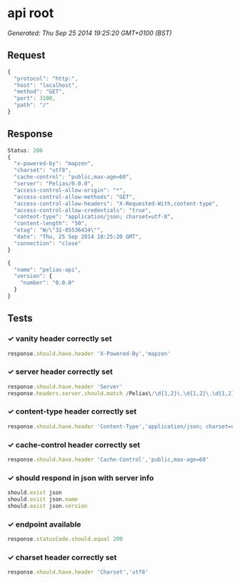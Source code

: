 # api root

*Generated: Thu Sep 25 2014 19:25:20 GMT+0100 (BST)*
## Request
```javascript
{
  "protocol": "http:",
  "host": "localhost",
  "method": "GET",
  "port": 3100,
  "path": "/"
}
```

## Response
```javascript
Status: 200
{
  "x-powered-by": "mapzen",
  "charset": "utf8",
  "cache-control": "public,max-age=60",
  "server": "Pelias/0.0.0",
  "access-control-allow-origin": "*",
  "access-control-allow-methods": "GET",
  "access-control-allow-headers": "X-Requested-With,content-type",
  "access-control-allow-credentials": "true",
  "content-type": "application/json; charset=utf-8",
  "content-length": "50",
  "etag": "W/\"32-85536434\"",
  "date": "Thu, 25 Sep 2014 18:25:20 GMT",
  "connection": "close"
}
```
```javascript
{
  "name": "pelias-api",
  "version": {
    "number": "0.0.0"
  }
}
```

## Tests

### ✓ vanity header correctly set
```javascript
response.should.have.header 'X-Powered-By','mapzen'
```

### ✓ server header correctly set
```javascript
response.should.have.header 'Server'
response.headers.server.should.match /Pelias\/\d{1,2}\.\d{1,2}\.\d{1,2}/
```

### ✓ content-type header correctly set
```javascript
response.should.have.header 'Content-Type','application/json; charset=utf-8'
```

### ✓ cache-control header correctly set
```javascript
response.should.have.header 'Cache-Control','public,max-age=60'
```

### ✓ should respond in json with server info
```javascript
should.exist json
should.exist json.name
should.exist json.version
```

### ✓ endpoint available
```javascript
response.statusCode.should.equal 200
```

### ✓ charset header correctly set
```javascript
response.should.have.header 'Charset','utf8'
```

